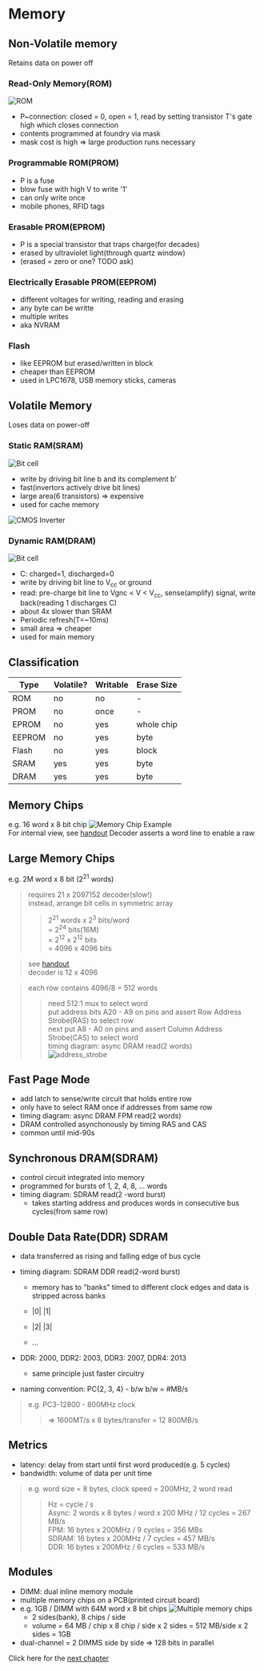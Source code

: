 Memory
====================

Non-Volatile memory
---------------------

Retains data on power off

### Read-Only Memory(ROM)
![ROM][rom]

* P~connection: closed = 0, open = 1, read by setting transistor T's gate high which closes connection
* contents programmed at foundry via mask
* mask cost is high => large production runs necessary

### Programmable ROM(PROM)

* P is a fuse
* blow fuse with high V to write '1'
* can only write once
* mobile phones, RFID tags

### Erasable PROM(EPROM)
* P is a special transistor that traps charge(for decades)
* erased by ultraviolet light(through quartz window)
* (erased = zero or one? TODO ask)

### Electrically Erasable PROM(EEPROM)
* different voltages for writing, reading and erasing
* any byte can be writte
* multiple writes
* aka NVRAM

### Flash
* like EEPROM but erased/written in block
* cheaper than EEPROM
* used in LPC1678, USB memory sticks, cameras

Volatile Memory
------------------

Loses data on power-off

### Static RAM(SRAM)
![Bit cell][bit_cell_sram]

* write by driving bit line b and its complement b'
* fast(invertors actively drive bit lines)
* large area(6 transistors) => expensive
* used for cache memory

![CMOS Inverter][cmos_inverter]

### Dynamic RAM(DRAM)
![Bit cell][bit_cell_dram]

* C: charged=1, discharged=0
* write by driving bit line to V<sub>cc</sub> or ground
* read: pre-charge bit line to Vgnc < V < V<sub>cc</sub>, sense(amplify) signal, write back(reading 1 discharges C)
* about 4x slower than SRAM
* Periodic refresh(T=~10ms)
* small area => cheaper
* used for main memory

Classification
-----------------

| Type   | Volatile? | Writable | Erase Size |
|--------|-----------|----------|------------|
| ROM    | no        | no       | -          |
| PROM   | no        | once     | -          |
| EPROM  | no        | yes      | whole chip |
| EEPROM | no        | yes      | byte       |
| Flash  | no        | yes      | block      |
| SRAM   | yes       | yes      | byte       |
| DRAM   | yes       | yes      | byte       |



Memory Chips
----------------

e.g. 16 word x 8 bit chip
![Memory Chip Example][memory_chip_eg]
<br>
For internal view, see [handout][memory_chip_handout]
Decoder asserts a word line to enable a raw

Large Memory Chips
------------------

e.g. 2M word x 8 bit (2<sup>21</sup> words)
> requires 21 x 2097152 decoder(slow!)  
> instead, arrange bit cells in symmetric array  
>>    2<sup>21</sup> words x 2<sup>3</sup> bits/word  
>>    = 2<sup>24</sup> bits(16M)  
>>    = 2<sup>12</sup> x 2<sup>12</sup> bits  
>>    = 4096 x 4096 bits  

> see [handout][memory_chip_handout]  
> decoder is 12 x 4096

> each row contains 4096/8 = 512 words  
>> need 512:1 mux to select word  
> put address bits A20 - A9 on pins and assert Row Address Strobe(RAS) to select row  
> next put A8 - A0 on pins and assert Column Address Strobe(CAS) to select word  
> timing diagram: async DRAM read(2 words)<br>
![address_strobe][address_strobe]

Fast Page Mode
------------------

* add latch to sense/write circuit that holds entire row
* only have to select RAM once if addresses from same row
* timing diagram: async DRAM FPM read(2 words)
* DRAM controlled asynchonously by timing RAS and CAS
* common until mid-90s

Synchronous DRAM(SDRAM)
-----------------------

* control circuit integrated into memory
* programmed for bursts of 1, 2, 4, 8, ... words
* timing diagram: SDRAM read(2 -word burst)
  * takes starting address and produces words in consecutive bus cycles(from same row)

Double Data Rate(DDR) SDRAM
---------------------------

* data transferred as rising and falling edge of bus cycle
* timing diagram: SDRAM DDR read(2-word burst)
  * memory has to "banks" timed to different clock edges and data is stripped across banks

  *  |0|   |1|<br>
  *  |2|   |3|
  *  ...

* DDR: 2000, DDR2: 2003, DDR3: 2007, DDR4: 2013
  * same principle just faster circuitry
* naming convention: PC{2, 3, 4} - b/w    b/w = #MB/s

> e.g. PC3-12800 - 800MHz clock  
>> => 1600MT/s x 8 bytes/transfer = 12 800MB/s

Metrics
-------------------

* latency: delay from start until first word produced(e.g. 5 cycles)
* bandwidth: volume of data per unit time
> e.g. word size = 8 bytes, clock speed = 200MHz, 2 word read
>>  Hz = cycle / s  
>>  Async: 2 words x 8 bytes / word x 200 MHz / 12 cycles = 267 MB/s  
>>  FPM: 16 bytes x 200MHz / 9 cycles = 356 MBs  
>>  SDRAM: 16 bytes x 200MHz / 7 cycles = 457 MB/s  
>>  DDR: 16 bytes x 200MHz / 6 cycles = 533 MB/s  

Modules
-------------------

* DIMM: dual inline memory module
* multiple memory chips on a PCB(printed circuit board)
* e.g. 1GB / DIMM with 64M word x 8 bit chips
![Multiple memory chips][dimm]
  * 2 sides(bank), 8 chips / side
  * volume = 64 MB / chip x 8 chip / side x 2 sides = 512 MB/side x 2 sides = 1GB
* dual-channel = 2 DIMMS side by side => 128 bits in parallel

Click here for the [next chapter][6]

<!-- IDs for images -->
[rom]: ./img/rom.png
[bit_cell_sram]: ./img/bit_cell_sram.png
[bit_cell_dram]: ./img/bit_cell_dram.png
[cmos_inverter]: ./img/cmos_inverter.png
[memory_chip_eg]: ./img/memory_chip_eg.png
[address_strobe]: ./img/address_strobe.png
[dimm]: ./img/dimm.png

[memory_chip_handout]: ./docs/memory_chip.pdf
[6]: ./6_cache.html
